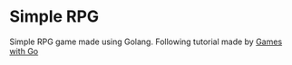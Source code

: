# Simple RPG
Simple RPG game made using Golang. Following tutorial made by [Games with Go](https://gameswithgo.org/)
